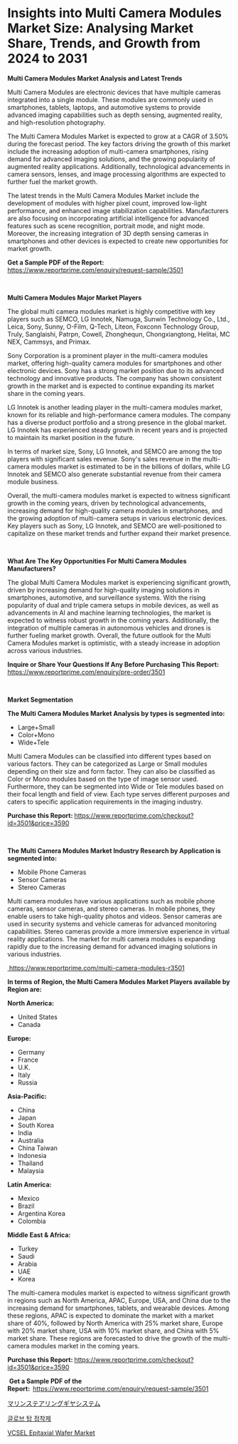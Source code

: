 <p><h1>Insights into Multi Camera Modules Market Size: Analysing Market Share, Trends, and Growth from 2024 to 2031</h1></p><p><strong>Multi Camera Modules Market Analysis and Latest Trends</strong></p>
<p><p>Multi Camera Modules are electronic devices that have multiple cameras integrated into a single module. These modules are commonly used in smartphones, tablets, laptops, and automotive systems to provide advanced imaging capabilities such as depth sensing, augmented reality, and high-resolution photography.</p><p>The Multi Camera Modules Market is expected to grow at a CAGR of 3.50% during the forecast period. The key factors driving the growth of this market include the increasing adoption of multi-camera smartphones, rising demand for advanced imaging solutions, and the growing popularity of augmented reality applications. Additionally, technological advancements in camera sensors, lenses, and image processing algorithms are expected to further fuel the market growth.</p><p>The latest trends in the Multi Camera Modules Market include the development of modules with higher pixel count, improved low-light performance, and enhanced image stabilization capabilities. Manufacturers are also focusing on incorporating artificial intelligence for advanced features such as scene recognition, portrait mode, and night mode. Moreover, the increasing integration of 3D depth sensing cameras in smartphones and other devices is expected to create new opportunities for market growth.</p></p>
<p><strong>Get a Sample PDF of the Report:&nbsp;</strong> <a href="https://www.reportprime.com/enquiry/request-sample/3501">https://www.reportprime.com/enquiry/request-sample/3501</a></p>
<p>&nbsp;</p>
<p><strong>Multi Camera Modules Major Market Players</strong></p>
<p><p>The global multi camera modules market is highly competitive with key players such as SEMCO, LG Innotek, Namuga, Sunwin Technology Co., Ltd., Leica, Sony, Sunny, O-Film, Q-Tech, Liteon, Foxconn Technology Group, Truly, Sanglaishi, Patrpn, Cowell, Zhonghequn, Chongxiangtong, Helitai, MC NEX, Cammsys, and Primax.</p><p>Sony Corporation is a prominent player in the multi-camera modules market, offering high-quality camera modules for smartphones and other electronic devices. Sony has a strong market position due to its advanced technology and innovative products. The company has shown consistent growth in the market and is expected to continue expanding its market share in the coming years.</p><p>LG Innotek is another leading player in the multi-camera modules market, known for its reliable and high-performance camera modules. The company has a diverse product portfolio and a strong presence in the global market. LG Innotek has experienced steady growth in recent years and is projected to maintain its market position in the future.</p><p>In terms of market size, Sony, LG Innotek, and SEMCO are among the top players with significant sales revenue. Sony's sales revenue in the multi-camera modules market is estimated to be in the billions of dollars, while LG Innotek and SEMCO also generate substantial revenue from their camera module business.</p><p>Overall, the multi-camera modules market is expected to witness significant growth in the coming years, driven by technological advancements, increasing demand for high-quality camera modules in smartphones, and the growing adoption of multi-camera setups in various electronic devices. Key players such as Sony, LG Innotek, and SEMCO are well-positioned to capitalize on these market trends and further expand their market presence.</p></p>
<p>&nbsp;</p>
<p><strong>What Are The Key Opportunities For Multi Camera Modules Manufacturers?</strong></p>
<p><p>The global Multi Camera Modules market is experiencing significant growth, driven by increasing demand for high-quality imaging solutions in smartphones, automotive, and surveillance systems. With the rising popularity of dual and triple camera setups in mobile devices, as well as advancements in AI and machine learning technologies, the market is expected to witness robust growth in the coming years. Additionally, the integration of multiple cameras in autonomous vehicles and drones is further fueling market growth. Overall, the future outlook for the Multi Camera Modules market is optimistic, with a steady increase in adoption across various industries.</p></p>
<p><strong>Inquire or Share Your Questions If Any Before Purchasing This Report:</strong> <a href="https://www.reportprime.com/enquiry/pre-order/3501">https://www.reportprime.com/enquiry/pre-order/3501</a></p>
<p>&nbsp;</p>
<p><strong>Market Segmentation</strong></p>
<p><strong>The Multi Camera Modules Market Analysis by types is segmented into:</strong></p>
<p><ul><li>Large+Small</li><li>Color+Mono</li><li>Wide+Tele</li></ul></p>
<p><p>Multi Camera Modules can be classified into different types based on various factors. They can be categorized as Large or Small modules depending on their size and form factor. They can also be classified as Color or Mono modules based on the type of image sensor used. Furthermore, they can be segmented into Wide or Tele modules based on their focal length and field of view. Each type serves different purposes and caters to specific application requirements in the imaging industry.</p></p>
<p><strong>Purchase this Report:&nbsp;</strong><a href="https://www.reportprime.com/checkout?id=3501&price=3590">https://www.reportprime.com/checkout?id=3501&price=3590</a></p>
<p>&nbsp;</p>
<p><strong>The Multi Camera Modules Market Industry Research by Application is segmented into:</strong></p>
<p><ul><li>Mobile Phone Cameras</li><li>Sensor Cameras</li><li>Stereo Cameras</li></ul></p>
<p><p>Multi camera modules have various applications such as mobile phone cameras, sensor cameras, and stereo cameras. In mobile phones, they enable users to take high-quality photos and videos. Sensor cameras are used in security systems and vehicle cameras for advanced monitoring capabilities. Stereo cameras provide a more immersive experience in virtual reality applications. The market for multi camera modules is expanding rapidly due to the increasing demand for advanced imaging solutions in various industries.</p></p>
<p><a href="https://www.reportprime.com/multi-camera-modules-r3501">&nbsp;https://www.reportprime.com/multi-camera-modules-r3501</a></p>
<p><strong>In terms of Region, the Multi Camera Modules Market Players available by Region are:</strong></p>
<p>
    <p> <strong> North America: </strong>
        <ul>
            <li>United States</li>
            <li>Canada</li>
        </ul>
        </p> 
    <p> <strong> Europe: </strong>
        <ul>
            <li>Germany</li>
            <li>France</li>
            <li>U.K.</li>
            <li>Italy</li>
            <li>Russia</li>
        </ul>
        </p> 
    <p> <strong> Asia-Pacific: </strong>
        <ul>
            <li>China</li>
            <li>Japan</li>
            <li>South Korea</li>
            <li>India</li>
            <li>Australia</li>
            <li>China Taiwan</li>
            <li>Indonesia</li>
            <li>Thailand</li>
            <li>Malaysia</li>
        </ul>
        </p> 
    <p> <strong> Latin America: </strong>
        <ul>
            <li>Mexico</li>
            <li>Brazil</li>
            <li>Argentina Korea</li>
            <li>Colombia</li>
        </ul>
        </p> 
    <p> <strong> Middle East & Africa: </strong>
        <ul>
            <li>Turkey</li>
            <li>Saudi</li>
            <li>Arabia</li>
            <li>UAE</li>
            <li>Korea</li>
        </ul>
    </p>
    </p>
<p><p>The multi-camera modules market is expected to witness significant growth in regions such as North America, APAC, Europe, USA, and China due to the increasing demand for smartphones, tablets, and wearable devices. Among these regions, APAC is expected to dominate the market with a market share of 40%, followed by North America with 25% market share, Europe with 20% market share, USA with 10% market share, and China with 5% market share. These regions are forecasted to drive the growth of the multi-camera modules market in the coming years.</p></p>
<p><strong>Purchase this Report: </strong><a href="https://www.reportprime.com/checkout?id=3501&price=3590">https://www.reportprime.com/checkout?id=3501&price=3590</a></p>
<p>&nbsp;<strong>Get a Sample PDF of the Report:&nbsp;&nbsp;</strong><a href="https://www.reportprime.com/enquiry/request-sample/3501">https://www.reportprime.com/enquiry/request-sample/3501</a></p>
<p><strong></strong></p>
<p><p><a href="https://github.com/KenyonJohns/Market-Research-Report-List-1/blob/main/898943573072.md">マリンステアリングギヤシステム</a></p><p><a href="https://github.com/DavidRobb19/Market-Research-Report-List-1/blob/main/408998169867.md">글로브 탑 접착제</a></p><p><a href="https://github.com/barbarakss89/Market-Research-Report-List-1/blob/main/vcsel-epitaxial-wafer-market.md">VCSEL Epitaxial Wafer Market</a></p></p>